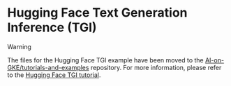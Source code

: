 # Hugging Face Text Generation Inference (TGI)

>[!WARNING]
>The files for the Hugging Face TGI example have been moved to the [AI-on-GKE/tutorials-and-examples](https://github.com/ai-on-gke/tutorials-and-examples) repository. For more information, please refer to the [Hugging Face TGI tutorial](https://gke-ai-labs.dev/docs/tutorials/hf-tgi/).